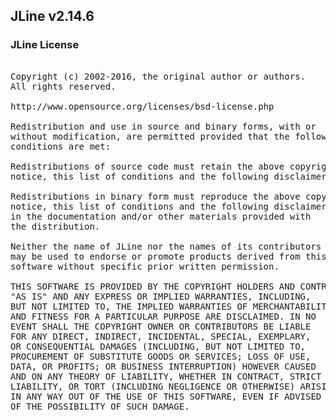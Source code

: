 ## JLine v2.14.6

### JLine License
<pre>

Copyright (c) 2002-2016, the original author or authors.
All rights reserved.

http://www.opensource.org/licenses/bsd-license.php

Redistribution and use in source and binary forms, with or
without modification, are permitted provided that the following
conditions are met:

Redistributions of source code must retain the above copyright
notice, this list of conditions and the following disclaimer.

Redistributions in binary form must reproduce the above copyright
notice, this list of conditions and the following disclaimer
in the documentation and/or other materials provided with
the distribution.

Neither the name of JLine nor the names of its contributors
may be used to endorse or promote products derived from this
software without specific prior written permission.

THIS SOFTWARE IS PROVIDED BY THE COPYRIGHT HOLDERS AND CONTRIBUTORS
"AS IS" AND ANY EXPRESS OR IMPLIED WARRANTIES, INCLUDING,
BUT NOT LIMITED TO, THE IMPLIED WARRANTIES OF MERCHANTABILITY
AND FITNESS FOR A PARTICULAR PURPOSE ARE DISCLAIMED. IN NO
EVENT SHALL THE COPYRIGHT OWNER OR CONTRIBUTORS BE LIABLE
FOR ANY DIRECT, INDIRECT, INCIDENTAL, SPECIAL, EXEMPLARY,
OR CONSEQUENTIAL DAMAGES (INCLUDING, BUT NOT LIMITED TO,
PROCUREMENT OF SUBSTITUTE GOODS OR SERVICES; LOSS OF USE,
DATA, OR PROFITS; OR BUSINESS INTERRUPTION) HOWEVER CAUSED
AND ON ANY THEORY OF LIABILITY, WHETHER IN CONTRACT, STRICT
LIABILITY, OR TORT (INCLUDING NEGLIGENCE OR OTHERWISE) ARISING
IN ANY WAY OUT OF THE USE OF THIS SOFTWARE, EVEN IF ADVISED
OF THE POSSIBILITY OF SUCH DAMAGE.

</pre>
